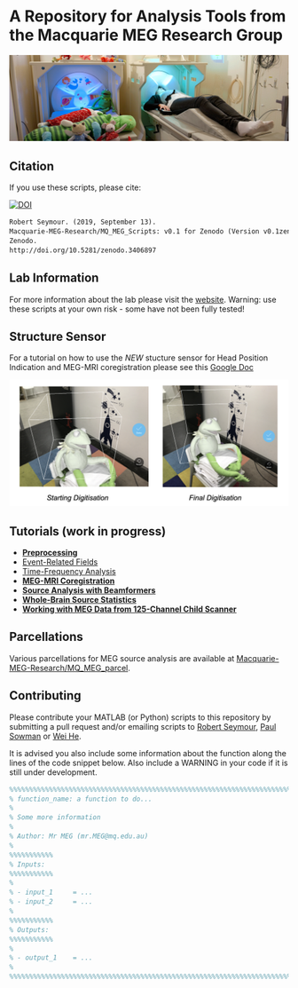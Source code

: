 # A Repository for Analysis Tools from the Macquarie MEG Research Group

![MEG_banner_Paul-wright.gif](/docs/MEG_banner_Paul-wright.gif)

## Citation

If you use these scripts, please cite:

[![DOI](https://zenodo.org/badge/176198353.svg)](https://zenodo.org/badge/latestdoi/176198353)
```markdown
Robert Seymour. (2019, September 13).
Macquarie-MEG-Research/MQ_MEG_Scripts: v0.1 for Zenodo (Version v0.1zenodo).
Zenodo.
http://doi.org/10.5281/zenodo.3406897
```

## Lab Information

For more information about the lab please visit the [website](https://www.mq.edu.au/research/research-centres-groups-and-facilities/healthy-people/facilities/meg). Warning: use these scripts at your own risk - some have not been fully tested!

## Structure Sensor

For a tutorial on how to use the *NEW* stucture sensor for Head Position Indication and MEG-MRI coregistration please see this [Google Doc](https://docs.google.com/document/d/1X0Zwd958qo37L4HHoe1UL_K_kgUm_4xULtEzGmpH_nY/edit?usp=sharing)

![kermit](/docs/kermet_ipad.png)

## Tutorials (work in progress)

- **[Preprocessing](https://macquarie-meg-research.github.io/MQ_MEG_Scripts/docs/mq_preprocessing_example.html)**
- [Event-Related Fields](http://www.fieldtriptoolbox.org/tutorial/eventrelatedaveraging/)
- [Time-Frequency Analysis](http://www.fieldtriptoolbox.org/tutorial/timefrequencyanalysis/)
- **[MEG-MRI Coregistration](https://macquarie-meg-research.github.io/MQ_MEG_Scripts/docs/meg_mri_coreg_tutorial.html)**
- **[Source Analysis with Beamformers](https://macquarie-meg-research.github.io/MQ_MEG_Scripts/docs/mq_source_tutorial.html)**
- **[Whole-Brain Source Statistics](https://macquarie-meg-research.github.io/MQ_MEG_Scripts/docs/mq_source_statistics_tutorial.html)**
- **[Working with MEG Data from 125-Channel Child Scanner](https://macquarie-meg-research.github.io/MQ_MEG_Scripts/docs/mq_child_MEG_example.html)**

## Parcellations

Various parcellations for MEG source analysis are available at [Macquarie-MEG-Research/MQ_MEG_parcel](https://github.com/Macquarie-MEG-Research/MQ_MEG_parcel).

## Contributing

Please contribute your MATLAB (or Python) scripts to this repository by submitting a pull request and/or emailing scripts to [Robert Seymour](mailto:robert.seymour@mq.edu.au), [Paul Sowman](mailto:paul.sowman@mq.edu.au) or [Wei He](mailto:wei.he@mq.edu.au).

It is advised you also include some information about the function along the lines of the code snippet below. Also include a WARNING in your code if it is still under development.

```matlab
%%%%%%%%%%%%%%%%%%%%%%%%%%%%%%%%%%%%%%%%%%%%%%%%%%%%%%%%%%%%%%%%%%%%%%%%%%%%%%%%%%%
% function_name: a function to do...
%
% Some more information
%
% Author: Mr MEG (mr.MEG@mq.edu.au)
%
%%%%%%%%%%%
% Inputs:
%%%%%%%%%%%
%
% - input_1     = ...
% - input_2     = ...
%
%%%%%%%%%%%
% Outputs:
%%%%%%%%%%%
%
% - output_1    = ...
%
%%%%%%%%%%%%%%%%%%%%%%%%%%%%%%%%%%%%%%%%%%%%%%%%%%%%%%%%%%%%%%%%%%%%%%%%%%%%%%%%%%%
```
